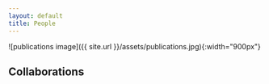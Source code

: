 ```yaml
---
layout: default
title: People
---
```


![publications image]({{ site.url }}/assets/publications.jpg){:width="900px"}

## Collaborations

 
